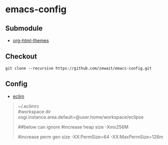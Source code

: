 # emacs-config

## Submodule
* [org-html-themes](https://github.com/fniessen/org-html-themes)

## Checkout
```git
git clone --recursive https://github.com/zewait/emacs-config.git
```

## Config
* [eclim](http://www.skybert.net/emacs/java)

> ~/.eclimrc  
> \#workspace dir
> osgi.instance.area.default=@user.home/workspace/eclipse
> 
> \#\#below can ignore
> \#increase heap size
> -Xmx256M
>
> \#increase perm gen size
> -XX:PermSize=64
> -XX:MaxPermSize=128m
